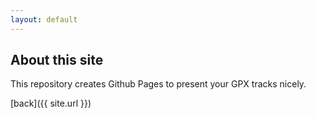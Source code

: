 ```yaml
---
layout: default
---
```


## About this site

This repository creates Github Pages to present your GPX tracks nicely.


[back]({{ site.url }})
